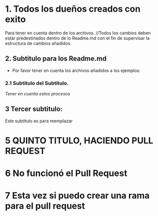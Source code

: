 # 1. Todos los dueños creados con exito
Para tener en cuenta dentro de los archivos. //Todos los cambios deben estár 
predestinados dentro de lo Readme.md con el fin de supervisar la estructura de
cambios añadidos.

## 2. Subtitulo para los Readme.md
 * Por favor tener en cuenta los archivos añadidos a los ejemplos:

### 2.1 Subtitulo del Subtitulo.
 *Tener en cuenta estos procesos*
## 3 Tercer subtitulo:
Este subtitulo es para reemplazar

# 5 QUINTO TITULO, HACIENDO PULL REQUEST

# 6 No funcionó el Pull Request

# 7 Esta vez si puedo crear una rama para el pull request
